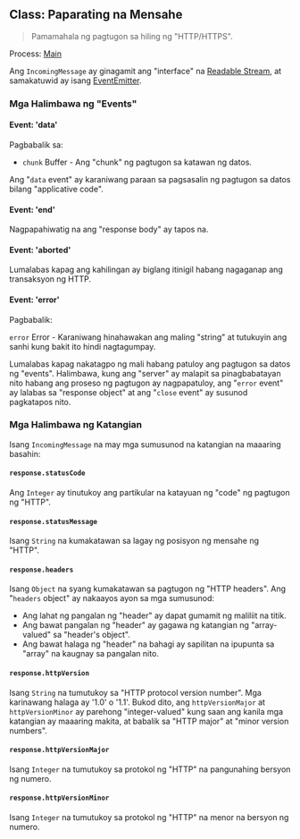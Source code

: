 ## Class: Paparating na Mensahe

> Pamamahala ng pagtugon sa hiling ng "HTTP/HTTPS".

Process: [Main](../glossary.md#main-process)

Ang `IncomingMessage` ay ginagamit ang "interface" na [Readable Stream](https://nodejs.org/api/stream.html#stream_readable_streams), at samakatuwid ay isang [EventEmitter](https://nodejs.org/api/events.html#events_class_eventemitter).

### Mga Halimbawa ng "Events"

#### Event: 'data'

Pagbabalik sa:

* `chunk` Buffer - Ang "chunk" ng pagtugon sa katawan ng datos.

Ang "`data` event" ay karaniwang paraan sa pagsasalin ng pagtugon sa datos bilang "applicative code".

#### Event: 'end'

Nagpapahiwatig na ang "response body" ay tapos na.

#### Event: 'aborted'

Lumalabas kapag ang kahilingan ay biglang itinigil habang nagaganap ang transaksyon ng HTTP.

#### Event: 'error'

Pagbabalik:

`error` Error - Karaniwang hinahawakan ang maling "string" at tutukuyin ang sanhi kung bakit ito hindi nagtagumpay.

Lumalabas kapag nakatagpo ng mali habang patuloy ang pagtugon sa datos ng "events". Halimbawa, kung ang "server" ay malapit sa pinagbabatayan nito habang ang proseso ng pagtugon ay nagpapatuloy, ang "`error` event" ay lalabas sa "response object" at ang "`close` event" ay susunod pagkatapos nito.

### Mga Halimbawa ng Katangian

Isang `IncomingMessage` na may mga sumusunod na katangian na maaaring basahin:

#### `response.statusCode`

Ang `Integer` ay tinutukoy ang partikular na katayuan ng "code" ng pagtugon ng "HTTP".

#### `response.statusMessage`

Isang `String` na kumakatawan sa lagay ng posisyon ng mensahe ng "HTTP".

#### `response.headers`

Isang `Object` na syang kumakatawan sa pagtugon ng "HTTP headers". Ang "`headers` object" ay nakaayos ayon sa mga sumusunod:

* Ang lahat ng pangalan ng "header" ay dapat gumamit ng maliliit na titik.
* Ang bawat pangalan ng "header" ay gagawa ng katangian ng "array-valued" sa "header's object".
* Ang bawat halaga ng "header" na bahagi ay sapilitan na ipupunta sa "array" na kaugnay sa pangalan nito.

#### `response.httpVersion`

Isang `String` na tumutukoy sa "HTTP protocol version number". Mga karinawang halaga ay '1.0' o '1.1'. Bukod dito, ang `httpVersionMajor` at `httpVersionMinor` ay parehong "integer-valued" kung saan ang kanila mga katangian ay maaaring makita, at babalik sa "HTTP major" at "minor version numbers".

#### `response.httpVersionMajor`

Isang `Integer` na tumutukoy sa protokol ng "HTTP" na pangunahing bersyon ng numero.

#### `response.httpVersionMinor`

Isang `Integer` na tumutukoy sa protokol ng "HTTP" na menor na bersyon ng numero.